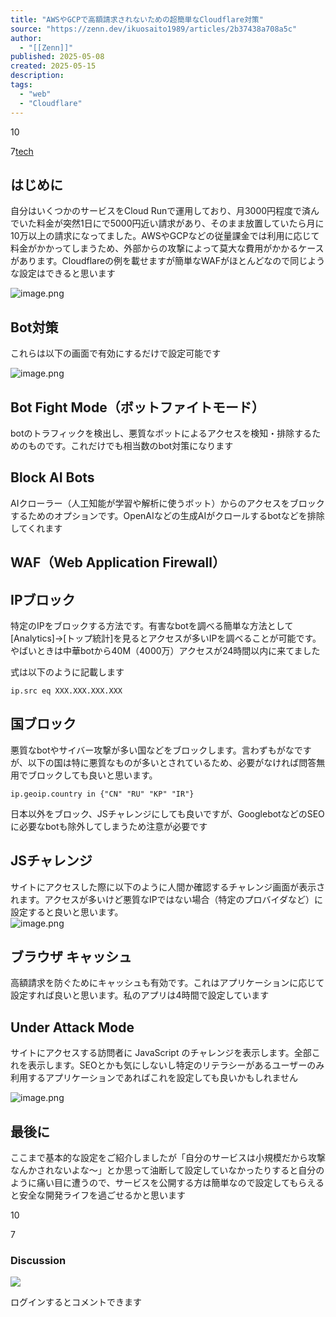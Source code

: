```yaml
---
title: "AWSやGCPで高額請求されないための超簡単なCloudflare対策"
source: "https://zenn.dev/ikuosaito1989/articles/2b37438a708a5c"
author:
  - "[[Zenn]]"
published: 2025-05-08
created: 2025-05-15
description:
tags:
  - "web"
  - "Cloudflare"
---
```

10

7[tech](https://zenn.dev/tech-or-idea)

## はじめに

自分はいくつかのサービスをCloud Runで運用しており、月3000円程度で済んでいた料金が突然1日にで5000円近い請求があり、そのまま放置していたら月に10万以上の請求になってました。AWSやGCPなどの従量課金では利用に応じて料金がかかってしまうため、外部からの攻撃によって莫大な費用がかかるケースがあります。Cloudflareの例を載せますが簡単なWAFがほとんどなので同じような設定はできると思います

![image.png](https://res.cloudinary.com/zenn/image/fetch/s--YKDrWvHX--/c_limit%2Cf_auto%2Cfl_progressive%2Cq_auto%2Cw_1200/https://qiita-image-store.s3.ap-northeast-1.amazonaws.com/0/496802/d6584283-b91d-4149-b285-05b7579f282c.png)

## Bot対策

これらは以下の画面で有効にするだけで設定可能です

![image.png](https://res.cloudinary.com/zenn/image/fetch/s--H-YhTkKa--/c_limit%2Cf_auto%2Cfl_progressive%2Cq_auto%2Cw_1200/https://qiita-image-store.s3.ap-northeast-1.amazonaws.com/0/496802/fc3c8a51-7b6f-4287-a453-d2484c9ffc12.png)

## Bot Fight Mode（ボットファイトモード）

botのトラフィックを検出し、悪質なボットによるアクセスを検知・排除するためのものです。これだけでも相当数のbot対策になります

## Block AI Bots

AIクローラー（人工知能が学習や解析に使うボット）からのアクセスをブロックするためのオプションです。OpenAIなどの生成AIがクロールするbotなどを排除してくれます

## WAF（Web Application Firewall）

## IPブロック

特定のIPをブロックする方法です。有害なbotを調べる簡単な方法として\[Analytics\]->\[トップ統計\]を見るとアクセスが多いIPを調べることが可能です。やばいときは中華botから40M（4000万）アクセスが24時間以内に来てました

式は以下のように記載します

```
ip.src eq XXX.XXX.XXX.XXX
```

## 国ブロック

悪質なbotやサイバー攻撃が多い国などをブロックします。言わずもがなですが、以下の国は特に悪質なものが多いとされているため、必要がなければ問答無用でブロックしても良いと思います。

```
ip.geoip.country in {"CN" "RU" "KP" "IR"}
```

日本以外をブロック、JSチャレンジにしても良いですが、GooglebotなどのSEOに必要なbotも除外してしまうため注意が必要です

## JSチャレンジ

サイトにアクセスした際に以下のように人間か確認するチャレンジ画面が表示されます。アクセスが多いけど悪質なIPではない場合（特定のプロバイダなど）に設定すると良いと思います。  
![image.png](https://res.cloudinary.com/zenn/image/fetch/s--Pjoy191m--/c_limit%2Cf_auto%2Cfl_progressive%2Cq_auto%2Cw_1200/https://qiita-image-store.s3.ap-northeast-1.amazonaws.com/0/496802/a8c22c78-3d89-42d6-932d-f1d0fa9cd9ed.png)

## ブラウザ キャッシュ

高額請求を防ぐためにキャッシュも有効です。これはアプリケーションに応じて設定すれば良いと思います。私のアプリは4時間で設定しています

## Under Attack Mode

サイトにアクセスする訪問者に JavaScript のチャレンジを表示します。全部これを表示します。SEOとかも気にしないし特定のリテラシーがあるユーザーのみ利用するアプリケーションであればこれを設定しても良いかもしれません

![image.png](https://res.cloudinary.com/zenn/image/fetch/s--Pjoy191m--/c_limit%2Cf_auto%2Cfl_progressive%2Cq_auto%2Cw_1200/https://qiita-image-store.s3.ap-northeast-1.amazonaws.com/0/496802/a8c22c78-3d89-42d6-932d-f1d0fa9cd9ed.png)

## 最後に

ここまで基本的な設定をご紹介しましたが「自分のサービスは小規模だから攻撃なんかされないよな〜」とか思って油断して設定していなかったりすると自分のように痛い目に遭うので、サービスを公開する方は簡単なので設定してもらえると安全な開発ライフを過ごせるかと思います

10

7

### Discussion

![](https://static.zenn.studio/images/drawing/discussion.png)

ログインするとコメントできます